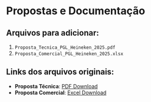 # Propostas e Documentação

## Arquivos para adicionar:
1. `Proposta_Tecnica_PGL_Heineken_2025.pdf`
2. `Proposta_Comercial_PGL_Heineken_2025.xlsx`

## Links dos arquivos originais:
- **Proposta Técnica**: [PDF Download](https://page1.genspark.site/file_format_converter/toolu_012XzcSWKfXAUknn9PruqNrS/proposta_tecnica_pgl_heineken_2025.pdf)
- **Proposta Comercial**: [Excel Download](https://cdn1.genspark.ai/user-upload-image/jupyter/toolu_01D63awzgrwVJmP5eWmu7bXr/output/Proposta_Comercial_PGL_Heineken_2025.xlsx)
